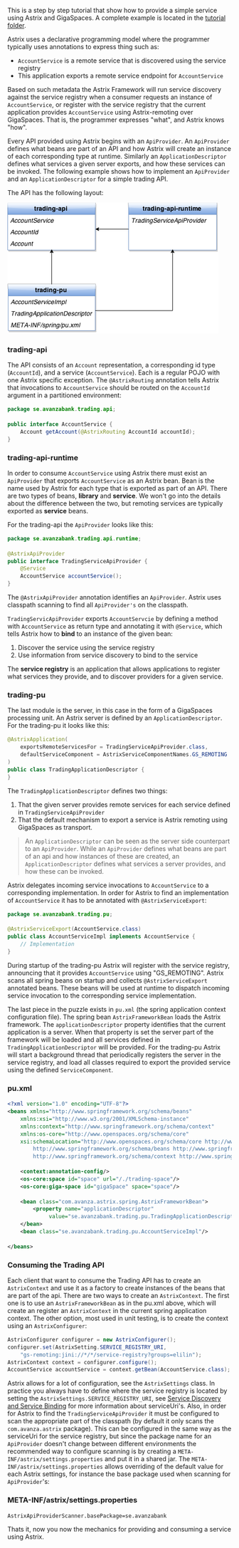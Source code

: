 This is a step by step tutorial that show how to provide a simple service using Astrix and GigaSpaces. A complete example is located in the [tutorial folder](https://github.com/AvanzaBank/astrix/tree/master/tutorial/trading-api-parent).

Astrix uses a declarative programming model where the programmer typically uses annotations to express thing such as:

* `AccountService` is a remote service that is discovered using the service registry
* This application exports a remote service endpoint for `AccountService`

Based on such metadata the Astrix Framework will run service discovery against the service registry when a consumer requests an instance of `AccountService`, or register with the service registry that the current application provides `AccountService` using Astrix-remoting over GigaSpaces. That is, the programmer expresses "what", and Astrix knows "how".

Every API provided using Astrix begins with an `ApiProvider`. An `ApiProvider` defines what beans are part of an API and how Astrix will create an instance of each corresponding type at runtime. Similarly an `ApplicationDescriptor` defines what services a given server exports, and how these services can be invoked. The following example shows how to implement an `ApiProvider` and an `ApplicationDescriptor` for a simple trading API.

The API has the following layout:

![Modulstruktur](images/module-dependencies.png)

### trading-api
The API consists of an `Account` representation, a corresponding id type (`AccountId`), and a service (`AccountService`). Each is a regular POJO with one Astrix specific exception. The `@AstrixRouting` annotation tells Astrix that invocations to `AccountService` should be routed on the `AccountId` argument in a partitioned environment:

```java
package se.avanzabank.trading.api;

public interface AccountService {
	Account getAccount(@AstrixRouting AccountId accountId);
}
```

### trading-api-runtime
In order to consume `AccountService` using Astrix there must exist an `ApiProvider` that exports `AccountService` as an Astrix bean. Bean is the name used by Astrix for each type that is exported as part of an API. There are two types of beans, __library__ and __service__. We won't go into the details about the difference between the two, but remoting services are typically exported as __service__ beans.

For the trading-api the `ApiProvider` looks like this:

```java
package se.avanzabank.trading.api.runtime;

@AstrixApiProvider
public interface TradingServiceApiProvider {
	@Service
	AccountService accountService();
}
```

The `@AstrixApiProvider` annotation identifies an `ApiProvider`. Astrix uses classpath scanning to find all `ApiProvider's` on the classpath. 

`TradingServicApiProvider` exports `AccountServcie` by defining a method with `AccountService` as return type and annotating it with `@Service`, which tells Astrix how to __bind__ to an instance of the given bean:

1. Discover the service using the service registry
2. Use information from service discovery to bind to the service

The __service registry__ is an application that allows applications to register what services they provide, and to discover providers for a given service.


### trading-pu
The last module is the server, in this case in the form of a GigaSpaces processing unit. An Astrix server is defined by an `ApplicationDescriptor`. For the trading-pu it looks like this:

```java
@AstrixApplication(
	exportsRemoteServicesFor = TradingServiceApiProvider.class,
	defaultServiceComponent = AstrixServiceComponentNames.GS_REMOTING
)
public class TradingApplicationDescriptor {
}
```

The `TradingApplicationDescriptor` defines two things:

1. That the given server provides remote services for each service defined in `TradingServiceApiProvider`
2. That the default mechanism to export a service is Astrix remoting using GigaSpaces as transport.

> An `ApplicationDescriptor` can be seen as the server side counterpart to an `ApiProvider`. While an `ApiProvider` defines what beans are part of an api and how instances of these are created, an `ApplicationDescriptor` defines what services a server provides, and how these can be invoked.

Astrix delegates incoming service invocations to `AccountService` to a corresponding implementation. In order for Astrix to find an implementation of `AccountService` it has to be annotated with `@AstrixServiceExport`:

```java
package se.avanzabank.trading.pu;

@AstrixServiceExport(AccountService.class)
public class AccountServiceImpl implements AccountService {
	// Implementation
}
```

During startup of the trading-pu Astrix will register with the service registry, announcing that it provides `AccountService` using "GS_REMOTING". Astrix scans all spring beans on startup and collects `@AstrixServiceExport` annotated beans. These beans will be used at runtime to dispatch incoming service invocation to the corresponding service implementation.

The last piece in the puzzle exists in `pu.xml` (the spring application context configuration file). The spring bean `AstrixFrameworkBean` loads the Astrix framework. The `applicationDescriptor` property identifies that the current application is a server. When that property is set the server part of the framework will be loaded and all services defined in `TradingApplicationDescriptor` will be provided. For the trading-pu Astrix will start a background thread that periodically registers the server in the service registry, and load all classes required to export the provided service using the defined `ServiceComponent`.

### pu.xml
```xml
<?xml version="1.0" encoding="UTF-8"?>
<beans xmlns="http://www.springframework.org/schema/beans"
	xmlns:xsi="http://www.w3.org/2001/XMLSchema-instance"
	xmlns:context="http://www.springframework.org/schema/context"
	xmlns:os-core="http://www.openspaces.org/schema/core"
	xsi:schemaLocation="http://www.openspaces.org/schema/core http://www.openspaces.org/schema/core/openspaces-core.xsd
		http://www.springframework.org/schema/beans http://www.springframework.org/schema/beans/spring-beans.xsd
		http://www.springframework.org/schema/context http://www.springframework.org/schema/context/spring-context.xsd">

	<context:annotation-config/>
	<os-core:space id="space" url="/./trading-space"/>
	<os-core:giga-space id="gigaSpace" space="space"/>
    
	<bean class="com.avanza.astrix.spring.AstrixFrameworkBean">
		<property name="applicationDescriptor"	
			 value="se.avanzabank.trading.pu.TradingApplicationDescriptor"/>
	</bean>
	<bean class="se.avanzabank.trading.pu.AccountServiceImpl"/>
	    
</beans>

```

### Consuming the Trading API
Each client that want to consume the Trading API has to create an `AstrixContext` and use it as a factory to create instances of the beans that are part of the api. There are two ways to create an `AstrixContext`. The first one is to use an `AstrixFrameworkBean` as in the pu.xml above, which will create an register an `AstrixContext` in the current spring application context. The other option, most used in unit testing, is to create the context using an `AstrixConfigurer`:

```java
AstrixConfigurer configurer = new AstrixConfigurer();
configurer.set(AstrixSetting.SERVICE_REGISTRY_URI, 
	"gs-remoting:jini://*/*/service-registry?groups=elilin");
AstrixContext context = configurer.configure();
AccountService accountService = context.getBean(AccountService.class);
```

Astrix allows for a lot of configuration, see the `AstrixSettings` class. In practice you always have to define where the service registry is located by setting the `AstrixSettings.SERVICE_REGISTRY_URI`, see [Service Discovery and Service Binding](https://github.com/AvanzaBank/astrix/wiki/Service-Discovery-and-Service-Binding) for more information about serviceUri's. Also, in order for Astrix to find the `TradingServiceApiProvider` it must be configured to scan the appropriate part of the classpath (by default it only scans the `com.avanza.astrix` package). This can be configured in the same way as the serviceUri for the service registry, but since the package name for an `ApiProvider` doesn't change between different environments the recommended way to configure scanning is by creating a `META-INF/astrix/settings.properties` and put it in a shared jar. The `META-INF/astrix/settings.properties` allows overriding of the default value for each Astrix settings, for instance the base package used when scanning for `ApiProvider`'s:

### META-INF/astrix/settings.properties
```properties
AstrixApiProviderScanner.basePackage=se.avanzabank
```

Thats it, now you now the mechanics for providing and consuming a service using Astrix.


